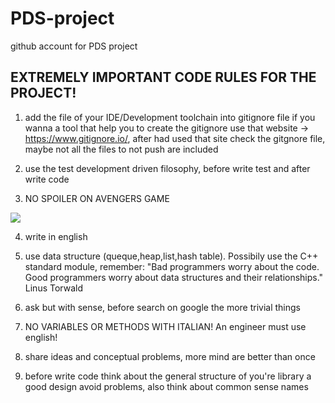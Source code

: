 # PDS-project
github account for PDS project

## EXTREMELY IMPORTANT CODE RULES FOR THE PROJECT!

1) add the file of your IDE/Development toolchain into gitignore file
if you wanna a tool that help you to create the gitignore use that
website -> https://www.gitignore.io/, after had used that site check
the gitgnore file, maybe not all the files to not push are included

2) use the test development driven filosophy, before write test and
after write code

3) NO SPOILER ON AVENGERS GAME

![](https://get.wallhere.com/photo/1920x1080-px-Groot-Guardians-of-the-Galaxy-Guardians-of-the-Galaxy-Vol-2-movies-raccoons-Rocket-Raccoon-1337539.jpg)

4) write in english

5) use data structure (queque,heap,list,hash table). Possibily use the C++
standard module, remember:
"Bad programmers worry about the code. Good programmers worry about data structures and their relationships." Linus Torwald

6) ask but with sense, before search on google the more trivial things

7) NO VARIABLES OR METHODS WITH ITALIAN! An engineer must use english!

8) share ideas and conceptual problems, more mind are better than once

9) before write code think about the general structure of you're library
a good design avoid problems, also think about common sense names
